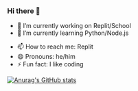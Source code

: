 ### Hi there 👋
- 🔭 I’m currently working on Replit/School
- 🌱 I’m currently learning Python/Node.js
<!--
- 👯 I’m looking to collaborate on ...
- 🤔 I’m looking for help with ...
- 💬 Ask me about ...
-->
- 📫 How to reach me: Replit
- 😄 Pronouns: he/him
- ⚡ Fun fact: I like coding

[![Anurag's GitHub stats](https://github-readme-stats.vercel.app/api?username=XanderG2)](https://github.com/anuraghazra/github-readme-stats)
